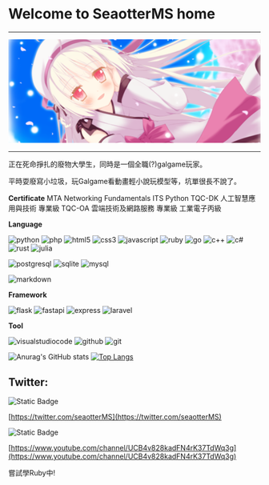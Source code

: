 # Welcome to SeaotterMS home

---

![cover](/cover.png)

---

正在死命掙扎的廢物大學生，同時是一個全職(?)galgame玩家。

平時耍廢寫小垃圾，玩Galgame看動畫輕小說玩模型等，坑單很長不說了。

**Certificate**
MTA Networking Fundamentals
ITS Python
TQC-DK 人工智慧應用與技術 專業級
TQC-OA 雲端技術及網路服務 專業級
工業電子丙級

**Language**

![python](https://img.shields.io/badge/python-033963?logo=python) ![php](https://img.shields.io/badge/php-033963?logo=php) ![html5](https://img.shields.io/badge/html5-033963?logo=html5) ![css3](https://img.shields.io/badge/css3-033963?logo=css3&logoColor=%231572B6) ![javascript](https://img.shields.io/badge/javascript-033963?logo=javascript) ![ruby](https://img.shields.io/badge/ruby-033963?logo=ruby&logoColor=CC342D) ![go](https://img.shields.io/badge/go-033963?logo=go) ![c++](https://img.shields.io/badge/c++-033963?logo=cplusplus&logoColor=00599C) ![c#](https://img.shields.io/badge/csharp-033963?logo=csharp&logoColor=512BD4) ![rust](https://img.shields.io/badge/rust-033963?logo=rust&logoColor=000000) ![julia](https://img.shields.io/badge/julia-033963?logo=julia)

![postgresql](https://img.shields.io/badge/postgresql-033963?logo=postgresql) ![sqlite](https://img.shields.io/badge/sqlite-033963?logo=sqlite&logoColor=003B57) ![mysql](https://img.shields.io/badge/mysql-033963?logo=mysql)

![markdown](https://img.shields.io/badge/markdown-033963?logo=markdown)

**Framework**

![flask](https://img.shields.io/badge/flask-033963?logo=flask&logoColor=000000) ![fastapi](https://img.shields.io/badge/fastapi-033963?logo=fastapi) ![express](https://img.shields.io/badge/express-033963?logo=express&logoColor=000000) ![laravel](https://img.shields.io/badge/laravel-033963?logo=laravel)

**Tool**

![visualstudiocode](https://img.shields.io/badge/visualstudiocode-033963?logo=visualstudiocode&logoColor=007ACC) ![github](https://img.shields.io/badge/github-033963?logo=github&logoColor=181717) ![git](https://img.shields.io/badge/git-033963?logo=git)

![Anurag's GitHub stats](https://github-readme-stats-git-masterrstaa-rickstaa.vercel.app/api?username=peter910820&show_icons=true&theme=blueberry)
[![Top Langs](https://github-readme-stats-git-masterrstaa-rickstaa.vercel.app//api/top-langs/?username=peter910820&layout=pie&theme=blueberry)](https://github.com/anuraghazra/github-readme-stats)

## Twitter:

<img alt="Static Badge" src="https://img.shields.io/badge/x-033963?logo=x&logoColor=000000">

[https://twitter.com/seaotterMS](https://twitter.com/seaotterMS)

<img alt="Static Badge" src="https://img.shields.io/badge/youtube-033963?logo=youtube&logoColor=FF0000">

[https://www.youtube.com/channel/UCB4v828kadFN4rK37TdWq3g](https://www.youtube.com/channel/UCB4v828kadFN4rK37TdWq3g)

嘗試學Ruby中!